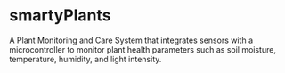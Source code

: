 # smartyPlants
A Plant Monitoring and Care System that integrates sensors with a microcontroller to monitor plant health parameters such as soil moisture, temperature, humidity, and light intensity. 
